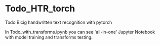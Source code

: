 # Todo_HTR_torch
Todo Bicig handwritten text recognition with pytorch

In Todo_with_transforms.ipynb you can see 'all-in-one' Jupyter Notebook with model training and transforms testing.


